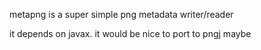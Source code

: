 metapng is a super simple png metadata writer/reader

it depends on javax. it would be nice to port to pngj maybe
